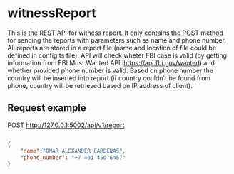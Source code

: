 # witnessReport
This is the REST API for witness report. It only contains the POST method for sending the reports with parameters such as name and phone number.
All reports are stored in a report file (name and location of file could be defined in config.ts file). 
API will check wheter FBI case is valid (by getting information from FBI Most Wanted API:  https://api.fbi.gov/wanted) and whether provided phone number is valid.
Based on phone number the country will be inserted into report (if country couldn't be found from phone, country will be retrieved based on IP address of client).

## Request example
POST http://127.0.0.1:5002/api/v1/report

```json

{
	"name":"OMAR ALEXANDER CARDENAS",
	"phone_number": "+7 401 450 6457"
}


```

